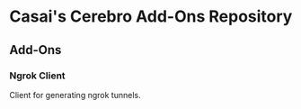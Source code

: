 # Casai's Cerebro Add-Ons Repository

## Add-Ons

### Ngrok Client

Client for generating ngrok tunnels.